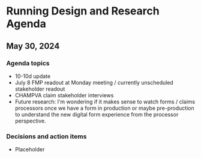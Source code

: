 # Running Design and Research Agenda

## May 30, 2024
### Agenda topics
- 10-10d update
- July 8 FMP readout at Monday meeting / currently unscheduled stakeholder readout
- CHAMPVA claim stakeholder interviews
- Future research: I'm wondering if it makes sense to watch forms / claims processors once we have a form in production or maybe pre-production to understand the new digital form experience from the processor perspective.

### Decisions and action items
- Placeholder
